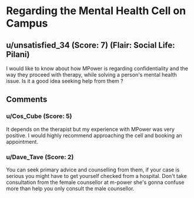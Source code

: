 # Regarding the Mental Health Cell on Campus
## u/unsatisfied_34 (Score: 7) (Flair: Social Life: Pilani)
I would like to know about how MPower is regarding confidentiality and the way they proceed with therapy, while solving a person's mental health issue. Is it a good idea seeking help from them ?


## Comments

### u/Cos_Cube (Score: 5)
It depends on the therapist but my experience with MPower was very positive. I would highly recommend approaching the cell and booking an appointment.


### u/Dave_Tave (Score: 2)
You can seek primary advice and counselling from them, if your case is serious you might have to get yourself checked from a hospital. Don't take consultation from the female counsellor at m-power she's gonna confuse more than help you only consult the male counsellor.




